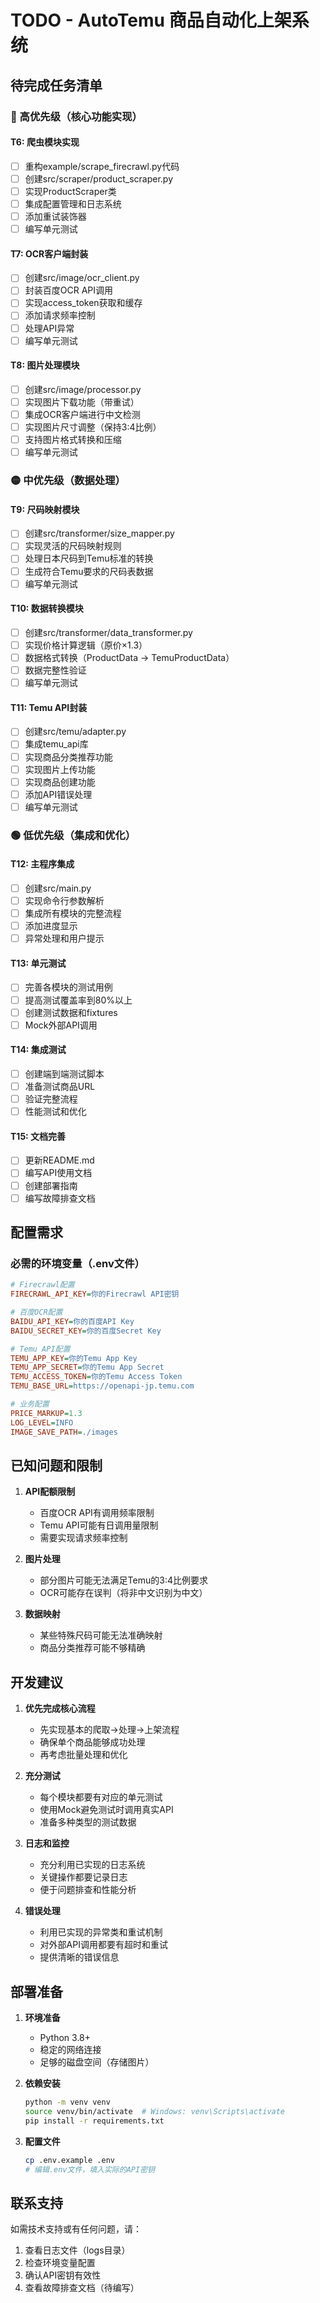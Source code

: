 # TODO - AutoTemu 商品自动化上架系统

## 待完成任务清单

### 🔴 高优先级（核心功能实现）

#### T6: 爬虫模块实现
- [ ] 重构example/scrape_firecrawl.py代码
- [ ] 创建src/scraper/product_scraper.py
- [ ] 实现ProductScraper类
- [ ] 集成配置管理和日志系统
- [ ] 添加重试装饰器
- [ ] 编写单元测试

#### T7: OCR客户端封装  
- [ ] 创建src/image/ocr_client.py
- [ ] 封装百度OCR API调用
- [ ] 实现access_token获取和缓存
- [ ] 添加请求频率控制
- [ ] 处理API异常
- [ ] 编写单元测试

#### T8: 图片处理模块
- [ ] 创建src/image/processor.py
- [ ] 实现图片下载功能（带重试）
- [ ] 集成OCR客户端进行中文检测
- [ ] 实现图片尺寸调整（保持3:4比例）
- [ ] 支持图片格式转换和压缩
- [ ] 编写单元测试

### 🟡 中优先级（数据处理）

#### T9: 尺码映射模块
- [ ] 创建src/transformer/size_mapper.py
- [ ] 实现灵活的尺码映射规则
- [ ] 处理日本尺码到Temu标准的转换
- [ ] 生成符合Temu要求的尺码表数据
- [ ] 编写单元测试

#### T10: 数据转换模块  
- [ ] 创建src/transformer/data_transformer.py
- [ ] 实现价格计算逻辑（原价×1.3）
- [ ] 数据格式转换（ProductData → TemuProductData）
- [ ] 数据完整性验证
- [ ] 编写单元测试

#### T11: Temu API封装
- [ ] 创建src/temu/adapter.py
- [ ] 集成temu_api库
- [ ] 实现商品分类推荐功能
- [ ] 实现图片上传功能  
- [ ] 实现商品创建功能
- [ ] 添加API错误处理
- [ ] 编写单元测试

### 🟢 低优先级（集成和优化）

#### T12: 主程序集成
- [ ] 创建src/main.py
- [ ] 实现命令行参数解析
- [ ] 集成所有模块的完整流程
- [ ] 添加进度显示
- [ ] 异常处理和用户提示

#### T13: 单元测试
- [ ] 完善各模块的测试用例
- [ ] 提高测试覆盖率到80%以上
- [ ] 创建测试数据和fixtures
- [ ] Mock外部API调用

#### T14: 集成测试
- [ ] 创建端到端测试脚本
- [ ] 准备测试商品URL
- [ ] 验证完整流程
- [ ] 性能测试和优化

#### T15: 文档完善
- [ ] 更新README.md
- [ ] 编写API使用文档
- [ ] 创建部署指南
- [ ] 编写故障排查文档

## 配置需求

### 必需的环境变量（.env文件）
```ini
# Firecrawl配置
FIRECRAWL_API_KEY=你的Firecrawl API密钥

# 百度OCR配置  
BAIDU_API_KEY=你的百度API Key
BAIDU_SECRET_KEY=你的百度Secret Key

# Temu API配置
TEMU_APP_KEY=你的Temu App Key
TEMU_APP_SECRET=你的Temu App Secret
TEMU_ACCESS_TOKEN=你的Temu Access Token
TEMU_BASE_URL=https://openapi-jp.temu.com

# 业务配置
PRICE_MARKUP=1.3
LOG_LEVEL=INFO
IMAGE_SAVE_PATH=./images
```

## 已知问题和限制

1. **API配额限制**
   - 百度OCR API有调用频率限制
   - Temu API可能有日调用量限制
   - 需要实现请求频率控制

2. **图片处理**
   - 部分图片可能无法满足Temu的3:4比例要求
   - OCR可能存在误判（将非中文识别为中文）

3. **数据映射**
   - 某些特殊尺码可能无法准确映射
   - 商品分类推荐可能不够精确

## 开发建议

1. **优先完成核心流程**
   - 先实现基本的爬取→处理→上架流程
   - 确保单个商品能够成功处理
   - 再考虑批量处理和优化

2. **充分测试**
   - 每个模块都要有对应的单元测试
   - 使用Mock避免测试时调用真实API
   - 准备多种类型的测试数据

3. **日志和监控**
   - 充分利用已实现的日志系统
   - 关键操作都要记录日志
   - 便于问题排查和性能分析

4. **错误处理**
   - 利用已实现的异常类和重试机制
   - 对外部API调用都要有超时和重试
   - 提供清晰的错误信息

## 部署准备

1. **环境准备**
   - Python 3.8+
   - 稳定的网络连接
   - 足够的磁盘空间（存储图片）

2. **依赖安装**
   ```bash
   python -m venv venv
   source venv/bin/activate  # Windows: venv\Scripts\activate
   pip install -r requirements.txt
   ```

3. **配置文件**
   ```bash
   cp .env.example .env
   # 编辑.env文件，填入实际的API密钥
   ```

## 联系支持

如需技术支持或有任何问题，请：
1. 查看日志文件（logs目录）
2. 检查环境变量配置
3. 确认API密钥有效性
4. 查看故障排查文档（待编写）
